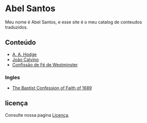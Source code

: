 # Abel Santos
Meu nome é Abel Santos, e esse site é o meu catalog de conteudos traduzidos.

## Conteúdo
- [A. A. Hodge](hodge-archibald-alexander/um-comentario-sobre-a-confissao-de-fe/index.md)
- [João Calvino](joao-calvino/index.md)
- [Confissão de Fé de Westminster](assembleia-westminster/confissao-de-fé/indice.md)

### Ingles
- [The Baptist Confession of Faith of 1689](assembleia-batista/LondonBaptistConfession.md)

## licença
Consulte nossa pagina [Licença](LICENÇA.md).

